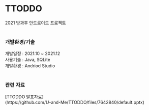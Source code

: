 # TTODDO
2021 방과후 안드로이드 프로젝트<br><br>


<h3> 개발환경/기술 </h3>
개발일정 : 2021.10 ~ 2021.12 <br>
사용기술 : Java, SQLite <br>
개발환경 : Andriod Studio <br><br>

<h3> 관련 자료 </h3>
[TTODDO 발표자료]<br>
(https://github.com/U-and-Me/TTODDO/files/7642840/default.pptx)
